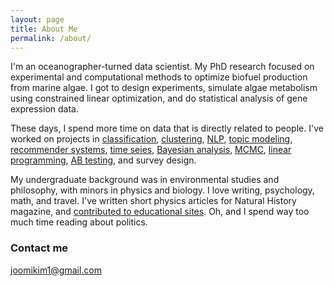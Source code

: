```yaml
---
layout: page
title: About Me
permalink: /about/
---
```


I'm an oceanographer-turned data scientist. My PhD research focused on experimental and computational methods to optimize biofuel production from marine algae. I got to design experiments, simulate algae metabolism using constrained linear optimization, and do statistical analysis of gene expression data. 

These days, I spend more time on data that is directly related to people. I've worked on projects in [classification](https://github.com/JoomiK/PredictingWaterPumps/blob/master/WaterPumps.ipynb), [clustering](https://github.com/JoomiK/WineDrinkers/blob/master/winedrinkers/WineDrinkers.ipynb), [NLP](https://github.com/JoomiK/Trump_Clinton_Tweets/blob/master/Trump_Clinton_tweets.ipynb), [topic modeling](http://partypoll.co/topics), [recommender systems](https://github.com/JoomiK/WineDrinkers/blob/master/winedrinkers/WineDrinkers2.ipynb), [time seies](https://github.com/JoomiK/RobberiesTimeSeries/blob/master/BostonRobberies.ipynb), [Bayesian analysis](https://github.com/JoomiK/AB-testing-teaching-methods/blob/master/AB_Testing_teaching_methods.ipynb), [MCMC](https://github.com/JoomiK/AB-testing-teaching-methods/blob/master/AB_Testing_teaching_methods.ipynb), [linear programming](http://onlinelibrary.wiley.com/doi/10.1111/tpj.13081/abstract), [AB testing](https://github.com/JoomiK/AB-testing-teaching-methods/blob/master/AB_Testing_teaching_methods.ipynb), and survey design.


My undergraduate background was in environmental studies and philosophy, with minors in physics and biology. I love writing, psychology, math, and travel.  I've written short physics articles for Natural History magazine, and [contributed to educational sites](https://ivyed.net/engaging-girls-in-stem/). Oh, and I spend way too much time reading about politics. 


### Contact me
[joomikim1@gmail.com](mailto:joomikim1@gmail.com)
